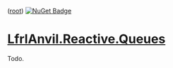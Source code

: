 ﻿([root](https://github.com/CalionVarduk/LfrlAnvil/blob/main/readme.md))
[![NuGet Badge](https://buildstats.info/nuget/LfrlAnvil.Reactive.Queues)](https://www.nuget.org/packages/LfrlAnvil.Reactive.Queues/)

# [LfrlAnvil.Reactive.Queues](https://github.com/CalionVarduk/LfrlAnvil/tree/main/src/LfrlAnvil.Reactive/LfrlAnvil.Reactive.Queues)

Todo.
